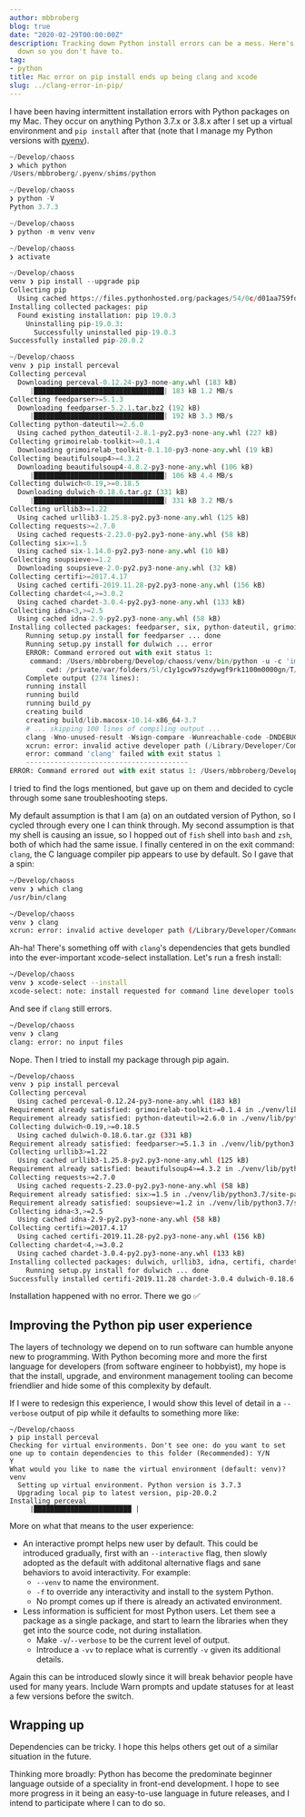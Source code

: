 ```yaml
---
author: mbbroberg
blog: true
date: "2020-02-29T00:00:00Z"
description: Tracking down Python install errors can be a mess. Here's one I hunted
  down so you don't have to.
tag:
- python
title: Mac error on pip install ends up being clang and xcode
slug: ../clang-error-in-pip/
---
```


I have been having intermittent installation errors with Python packages on my Mac. They occur on anything Python 3.7.x or 3.8.x after I set up a virtual environment and `pip install` after that (note that I manage my Python versions with [pyenv](https://github.com/pyenv/pyenv)).

```python 
~/Develop/chaoss
❯ which python
/Users/mbbroberg/.pyenv/shims/python

~/Develop/chaoss
❯ python -V
Python 3.7.3

~/Develop/chaoss
❯ python -m venv venv

~/Develop/chaoss
❯ activate

~/Develop/chaoss
venv ❯ pip install --upgrade pip
Collecting pip
  Using cached https://files.pythonhosted.org/packages/54/0c/d01aa759fdc501a58f431eb594a17495f15b88da142ce14b5845662c13f3/pip-20.0.2-py2.py3-none-any.whl
Installing collected packages: pip
  Found existing installation: pip 19.0.3
    Uninstalling pip-19.0.3:
      Successfully uninstalled pip-19.0.3
Successfully installed pip-20.0.2

~/Develop/chaoss
venv ❯ pip install perceval
Collecting perceval
  Downloading perceval-0.12.24-py3-none-any.whl (183 kB)
     |████████████████████████████████| 183 kB 1.2 MB/s
Collecting feedparser>=5.1.3
  Downloading feedparser-5.2.1.tar.bz2 (192 kB)
     |████████████████████████████████| 192 kB 3.3 MB/s
Collecting python-dateutil>=2.6.0
  Using cached python_dateutil-2.8.1-py2.py3-none-any.whl (227 kB)
Collecting grimoirelab-toolkit>=0.1.4
  Downloading grimoirelab_toolkit-0.1.10-py3-none-any.whl (19 kB)
Collecting beautifulsoup4>=4.3.2
  Downloading beautifulsoup4-4.8.2-py3-none-any.whl (106 kB)
     |████████████████████████████████| 106 kB 4.4 MB/s
Collecting dulwich<0.19,>=0.18.5
  Downloading dulwich-0.18.6.tar.gz (331 kB)
     |████████████████████████████████| 331 kB 3.2 MB/s
Collecting urllib3>=1.22
  Using cached urllib3-1.25.8-py2.py3-none-any.whl (125 kB)
Collecting requests>=2.7.0
  Using cached requests-2.23.0-py2.py3-none-any.whl (58 kB)
Collecting six>=1.5
  Using cached six-1.14.0-py2.py3-none-any.whl (10 kB)
Collecting soupsieve>=1.2
  Downloading soupsieve-2.0-py2.py3-none-any.whl (32 kB)
Collecting certifi>=2017.4.17
  Using cached certifi-2019.11.28-py2.py3-none-any.whl (156 kB)
Collecting chardet<4,>=3.0.2
  Using cached chardet-3.0.4-py2.py3-none-any.whl (133 kB)
Collecting idna<3,>=2.5
  Using cached idna-2.9-py2.py3-none-any.whl (58 kB)
Installing collected packages: feedparser, six, python-dateutil, grimoirelab-toolkit, soupsieve, beautifulsoup4, dulwich, urllib3, certifi, chardet, idna, requests, perceval
    Running setup.py install for feedparser ... done
    Running setup.py install for dulwich ... error
    ERROR: Command errored out with exit status 1:
     command: /Users/mbbroberg/Develop/chaoss/venv/bin/python -u -c 'import sys, setuptools, tokenize; sys.argv[0] = '"'"'/private/var/folders/5l/c1y1gcw97szdywgf9rk1100m0000gn/T/pip-install-py8u_n_f/dulwich/setup.py'"'"'; __file__='"'"'/private/var/folders/5l/c1y1gcw97szdywgf9rk1100m0000gn/T/pip-install-py8u_n_f/dulwich/setup.py'"'"';f=getattr(tokenize, '"'"'open'"'"', open)(__file__);code=f.read().replace('"'"'\r\n'"'"', '"'"'\n'"'"');f.close();exec(compile(code, __file__, '"'"'exec'"'"'))' install --record /private/var/folders/5l/c1y1gcw97szdywgf9rk1100m0000gn/T/pip-record-3dd124km/install-record.txt --single-version-externally-managed --compile --install-headers /Users/mbbroberg/Develop/chaoss/venv/include/site/python3.7/dulwich
         cwd: /private/var/folders/5l/c1y1gcw97szdywgf9rk1100m0000gn/T/pip-install-py8u_n_f/dulwich/
    Complete output (274 lines):
    running install
    running build
    running build_py
    creating build
    creating build/lib.macosx-10.14-x86_64-3.7
    # ... skipping 100 lines of compiling output ...
    clang -Wno-unused-result -Wsign-compare -Wunreachable-code -DNDEBUG -g -fwrapv -O3 -Wall -I/Users/mbbroberg/Develop/chaoss/venv/include -I/Users/mbbroberg/.pyenv/versions/3.7.3/include/python3.7m -c dulwich/_objects.c -o build/temp.macosx-10.14-x86_64-3.7/dulwich/_objects.o
    xcrun: error: invalid active developer path (/Library/Developer/CommandLineTools), missing xcrun at: /Library/Developer/CommandLineTools/usr/bin/xcrun
    error: command 'clang' failed with exit status 1
    ----------------------------------------
ERROR: Command errored out with exit status 1: /Users/mbbroberg/Develop/chaoss/venv/bin/python -u -c 'import sys, setuptools, tokenize; sys.argv[0] = '"'"'/private/var/folders/5l/c1y1gcw97szdywgf9rk1100m0000gn/T/pip-install-py8u_n_f/dulwich/setup.py'"'"'; __file__='"'"'/private/var/folders/5l/c1y1gcw97szdywgf9rk1100m0000gn/T/pip-install-py8u_n_f/dulwich/setup.py'"'"';f=getattr(tokenize, '"'"'open'"'"', open)(__file__);code=f.read().replace('"'"'\r\n'"'"', '"'"'\n'"'"');f.close();exec(compile(code, __file__, '"'"'exec'"'"'))' install --record /private/var/folders/5l/c1y1gcw97szdywgf9rk1100m0000gn/T/pip-record-3dd124km/install-record.txt --single-version-externally-managed --compile --install-headers /Users/mbbroberg/Develop/chaoss/venv/include/site/python3.7/dulwich Check the logs for full command output.
```

I tried to find the logs mentioned, but gave up on them and decided to cycle through some sane troubleshooting steps. 

My default assumption is that I am (a) on an outdated version of Python, so I cycled through every one I can think through. My second assumption is that my shell is causing an issue, so I hopped out of `fish` shell into `bash` and `zsh`, both of which had the same issue. I finally centered in on the exit command: `clang`, the C language compiler pip appears to use by default. So I gave that a spin: 

```bash
~/Develop/chaoss
venv ❯ which clang
/usr/bin/clang

~/Develop/chaoss
venv ❯ clang
xcrun: error: invalid active developer path (/Library/Developer/CommandLineTools), missing xcrun at: /Library/Developer/CommandLineTools/usr/bin/xcrun
```

Ah-ha! There's something off with `clang`'s dependencies that gets bundled into the ever-important xcode-select installation. Let's run a fresh install:

```bash
~/Develop/chaoss
venv ❯ xcode-select --install
xcode-select: note: install requested for command line developer tools
```

And see if `clang` still errors. 

```bash
~/Develop/chaoss
venv ❯ clang
clang: error: no input files
```

Nope. Then I tried to install my package through pip again. 

```bash
~/Develop/chaoss
venv ❯ pip install perceval
Collecting perceval
  Using cached perceval-0.12.24-py3-none-any.whl (183 kB)
Requirement already satisfied: grimoirelab-toolkit>=0.1.4 in ./venv/lib/python3.7/site-packages (from perceval) (0.1.10)
Requirement already satisfied: python-dateutil>=2.6.0 in ./venv/lib/python3.7/site-packages (from perceval) (2.8.1)
Collecting dulwich<0.19,>=0.18.5
  Using cached dulwich-0.18.6.tar.gz (331 kB)
Requirement already satisfied: feedparser>=5.1.3 in ./venv/lib/python3.7/site-packages (from perceval) (5.2.1)
Collecting urllib3>=1.22
  Using cached urllib3-1.25.8-py2.py3-none-any.whl (125 kB)
Requirement already satisfied: beautifulsoup4>=4.3.2 in ./venv/lib/python3.7/site-packages (from perceval) (4.8.2)
Collecting requests>=2.7.0
  Using cached requests-2.23.0-py2.py3-none-any.whl (58 kB)
Requirement already satisfied: six>=1.5 in ./venv/lib/python3.7/site-packages (from python-dateutil>=2.6.0->perceval) (1.14.0)
Requirement already satisfied: soupsieve>=1.2 in ./venv/lib/python3.7/site-packages (from beautifulsoup4>=4.3.2->perceval) (2.0)
Collecting idna<3,>=2.5
  Using cached idna-2.9-py2.py3-none-any.whl (58 kB)
Collecting certifi>=2017.4.17
  Using cached certifi-2019.11.28-py2.py3-none-any.whl (156 kB)
Collecting chardet<4,>=3.0.2
  Using cached chardet-3.0.4-py2.py3-none-any.whl (133 kB)
Installing collected packages: dulwich, urllib3, idna, certifi, chardet, requests, perceval
    Running setup.py install for dulwich ... done
Successfully installed certifi-2019.11.28 chardet-3.0.4 dulwich-0.18.6 idna-2.9 perceval-0.12.24 requests-2.23.0 urllib3-1.25.8
```

Installation happened with no error. There we go ✅

## Improving the Python pip user experience 

The layers of technology we depend on to run software can humble anyone new to programming. With Python becoming more and more the first language for developers (from software engineer to hobbyist), my hope is that the install, upgrade, and environment management tooling can become friendlier and hide some of this complexity by default. 

If I were to redesign this experience, I would show this level of detail in a `--verbose` output of pip while it defaults to something more like: 

```
~/Develop/chaoss
❯ pip install perceval
Checking for virtual environments. Don't see one: do you want to set one up to contain dependencies to this folder (Recommended): Y/N 
Y
What would you like to name the virtual environment (default: venv)? 
venv
  Setting up virtual environment. Python version is 3.7.3
  Upgrading local pip to latest version, pip-20.0.2
Installing perceval
     |████████████████████████ |
```

More on what that means to the user experience:

- An interactive prompt helps new user by default. This could be introduced gradually, first with an `--interactive` flag, then slowly adopted as the default with additonal alternative flags and sane behaviors to avoid interactivity. For example:
  - `--venv` to name the environment.
  - `-f` to override any interactivity and install to the system Python.
  - No prompt comes up if there is already an activated environment.
- Less information is sufficient for most Python users. Let them see a package as a single package, and start to learn the libraries when they get into the source code, not during installation. 
  - Make `-v`/`--verbose` to be the current level of output. 
  - Introduce a `-vv` to replace what is currently `-v` given its additional details.

Again this can be introduced slowly since it will break behavior people have used for many years. Include Warn prompts and update statuses for at least a few versions before the switch.

## Wrapping up

Dependencies can be tricky. I hope this helps others get out of a similar situation in the future. 

Thinking more broadly: Python has become the predominate beginner language outside of a speciality in front-end development. I hope to see more progress in it being an easy-to-use language in future releases, and I intend to participate where I can to do so. 

